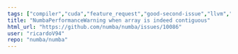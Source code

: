 ```yaml
---
tags: ["compiler","cuda","feature_request","good-second-issue","llvm","numba","numpy","parallel","python"]
title: "NumbaPerformanceWarning when array is indeed contiguous"
html_url: "https://github.com/numba/numba/issues/10086"
user: "ricardoV94"
repo: "numba/numba"
---
```



